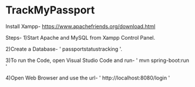 # TrackMyPassport
Install Xampp- https://www.apachefriends.org/download.html

Steps-
1)Start Apache and MySQL from Xampp Control Panel.

2)Create a Database- ' passportstatustracking '.

3)To run the Code, open Visual Studio Code and run- ' mvn spring-boot:run '

4)Open Web Browser and use the url- ' http://localhost:8080/login ' 
